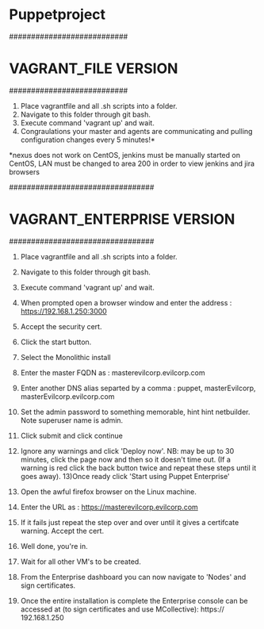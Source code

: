 # Puppetproject

###########################
#   VAGRANT_FILE VERSION  #
###########################

1) Place vagrantfile and all .sh scripts into a folder.
2) Navigate to this folder through git bash.
3) Execute command 'vagrant up' and wait.
4) Congraulations your master and agents are communicating and pulling configuration changes every 5 minutes!*

*nexus does not work on CentOS, jenkins must be manually started on CentOS, LAN must be changed to area 200 in order to view jenkins and jira browsers

#################################
#   VAGRANT_ENTERPRISE VERSION  #
#################################

1) Place vagrantfile and all .sh scripts into a folder.
2) Navigate to this folder through git bash.
3) Execute command 'vagrant up' and wait.
4) When prompted open a browser window and enter the address :
  https://192.168.1.250:3000
5) Accept the security cert.
6) Click the start button.
7) Select the Monolithic install
8) Enter the master FQDN as :
  masterevilcorp.evilcorp.com
9) Enter another DNS alias separted by a comma :
  puppet, masterEvilcorp, masterEvilcorp.evilcorp.com
10) Set the admin password to something memorable, hint hint netbuilder. Note superuser name is admin. 
11) Click submit and click continue
12) Ignore any warnings and click 'Deploy now'. NB: may be up to 30 minutes, click the page now and then so it doesn't time out. (If a warning is red click the back button twice and repeat these steps until it goes away).
13)Once ready click 'Start using Puppet Enterprise'
14) Open the awful firefox browser on the Linux machine. 
15) Enter the URL as :
  https://masterevilcorp.evilcorp.com
16) If it fails just repeat the step over and over until it gives a certifcate warning. Accept the cert.
17) Well done, you're in.
18) Wait for all other VM's to be created.
19) From the Enterprise dashboard you can now navigate to 'Nodes' and sign certificates.

4) Once the entire installation is complete the Enterprise console can be accessed at (to sign certificates and use MCollective):
  https:// 192.168.1.250